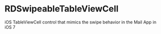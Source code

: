 RDSwipeableTableViewCell
========================

iOS TableViewCell control that mimics the swipe behavior in the Mail App in iOS 7

